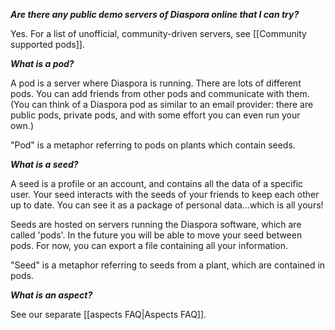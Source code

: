 ***Are there any public demo servers of Diaspora online that I can try?***  

Yes. For a list of unofficial, community-driven servers, see [[Community supported pods]].

***What is a pod?***  

A pod is a server where Diaspora is running. There are lots of different pods. You can add friends from other pods and communicate with them. (You can think of a Diaspora pod as similar to an email provider: there are public pods, private pods, and with some effort you can even run your own.)

"Pod" is a metaphor referring to pods on plants which contain seeds.

***What is a seed?***  

A seed is a profile or an account, and contains all the data of a specific user. 
Your seed interacts with the seeds of your friends to keep each other up to date. 
You can see it as a package of personal data...which is all yours! 

Seeds are hosted on servers running the Diaspora software, which are called 'pods'. 
In the future you will be able to move your seed between pods. For now, you can export a file
containing all your information.

"Seed" is a metaphor referring to seeds from a plant, which are contained in pods.

***What is an aspect?***

See our separate [[aspects FAQ|Aspects FAQ]].